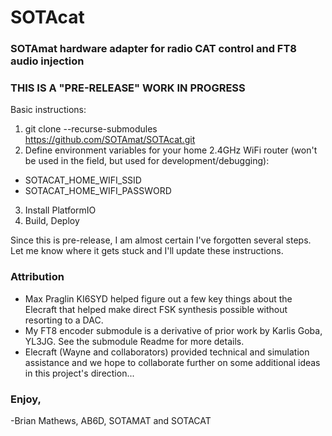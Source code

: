 # SOTAcat

### SOTAmat hardware adapter for radio CAT control and FT8 audio injection

### THIS IS A "PRE-RELEASE" WORK IN PROGRESS

Basic instructions:

1. git clone --recurse-submodules https://github.com/SOTAmat/SOTAcat.git
2. Define environment variables for your home 2.4GHz WiFi router (won't be used in the field, but used for development/debugging):

- SOTACAT_HOME_WIFI_SSID
- SOTACAT_HOME_WIFI_PASSWORD

3. Install PlatformIO
4. Build, Deploy

Since this is pre-release, I am almost certain I've forgotten several steps. Let me know where it gets stuck and I'll update these instructions.

### Attribution

- Max Praglin KI6SYD helped figure out a few key things about the Elecraft that helped make direct FSK synthesis possible without resorting to a DAC.
- My FT8 encoder submodule is a derivative of prior work by Karlis Goba, YL3JG. See the submodule Readme for more details.
- Elecraft (Wayne and collaborators) provided technical and simulation assistance and we hope to collaborate further on some additional ideas in this project's direction...

### Enjoy,

-Brian Mathews, AB6D, SOTAMAT and SOTACAT
